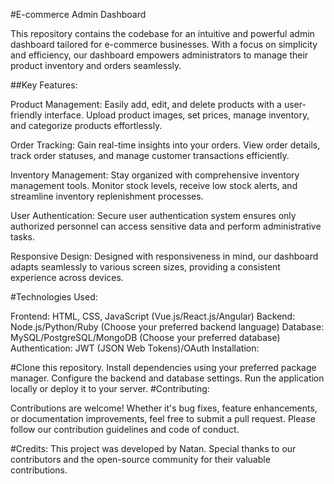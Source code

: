 #E-commerce Admin Dashboard

This repository contains the codebase for an intuitive and powerful admin dashboard tailored for e-commerce businesses. With a focus on simplicity and efficiency, our dashboard empowers administrators to manage their product inventory and orders seamlessly.

##Key Features:

Product Management: Easily add, edit, and delete products with a user-friendly interface. Upload product images, set prices, manage inventory, and categorize products effortlessly.

Order Tracking: Gain real-time insights into your orders. View order details, track order statuses, and manage customer transactions efficiently.

Inventory Management: Stay organized with comprehensive inventory management tools. Monitor stock levels, receive low stock alerts, and streamline inventory replenishment processes.

User Authentication: Secure user authentication system ensures only authorized personnel can access sensitive data and perform administrative tasks.

Responsive Design: Designed with responsiveness in mind, our dashboard adapts seamlessly to various screen sizes, providing a consistent experience across devices.

#Technologies Used:

Frontend: HTML, CSS, JavaScript (Vue.js/React.js/Angular)
Backend: Node.js/Python/Ruby (Choose your preferred backend language)
Database: MySQL/PostgreSQL/MongoDB (Choose your preferred database)
Authentication: JWT (JSON Web Tokens)/OAuth
Installation:

#Clone this repository.
Install dependencies using your preferred package manager.
Configure the backend and database settings.
Run the application locally or deploy it to your server.
#Contributing:

Contributions are welcome! Whether it's bug fixes, feature enhancements, or documentation improvements, feel free to submit a pull request. Please follow our contribution guidelines and code of conduct.


#Credits:
This project was developed by Natan. Special thanks to our contributors and the open-source community for their valuable contributions.

